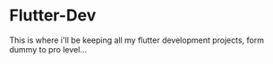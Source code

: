 # Flutter-Dev
This is where i'll be keeping all my flutter development projects, form dummy  to pro level...

